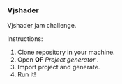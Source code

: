 ### Vjshader

Vjshader jam challenge.

Instructions:

1. Clone repository in your machine.
2. Open **OF** _Project generator_ .
3. Import project and generate.
4. Run it! 
